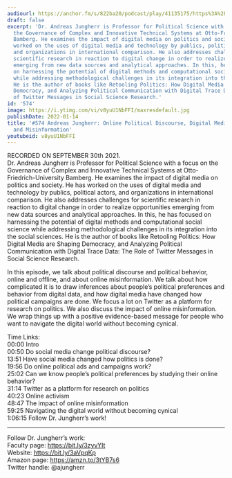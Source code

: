 ```yaml
---
audiourl: https://anchor.fm/s/822ba20/podcast/play/41135175/https%3A%2F%2Fd3ctxlq1ktw2nl.cloudfront.net%2Fstaging%2F2021-9-1%2F3eda870d-8aae-a62c-da89-f7d6a23e8e27.m4a
draft: false
excerpt: 'Dr. Andreas Jungherr is Professor for Political Science with a focus on
  the Governance of Complex and Innovative Technical Systems at Otto-Friedrich-University
  Bamberg. He examines the impact of digital media on politics and society. He has
  worked on the uses of digital media and technology by publics, political actors,
  and organizations in international comparison. He also addresses challenges for
  scientific research in reaction to digital change in order to realize opportunities
  emerging from new data sources and analytical approaches. In this, he has focused
  on harnessing the potential of digital methods and computational social science
  while addressing methodological challenges in its integration into the social sciences.
  He is the author of books like Retooling Politics: How Digital Media are Shaping
  Democracy, and Analyzing Political Communication with Digital Trace Data: The Role
  of Twitter Messages in Social Science Research.'
id: '574'
image: https://i.ytimg.com/vi/v8yuU1NbFFI/maxresdefault.jpg
publishDate: 2022-01-14
title: '#574 Andreas Jungherr: Online Political Discourse, Digital Media and Politics,
  and Misinformation'
youtubeid: v8yuU1NbFFI
---
```

<div class="timelinks">

RECORDED ON SEPTEMBER 30th 2021.  
Dr. Andreas Jungherr is Professor for Political Science with a focus on the Governance of Complex and Innovative Technical Systems at Otto-Friedrich-University Bamberg. He examines the impact of digital media on politics and society. He has worked on the uses of digital media and technology by publics, political actors, and organizations in international comparison. He also addresses challenges for scientific research in reaction to digital change in order to realize opportunities emerging from new data sources and analytical approaches. In this, he has focused on harnessing the potential of digital methods and computational social science while addressing methodological challenges in its integration into the social sciences. He is the author of books like Retooling Politics: How Digital Media are Shaping Democracy, and Analyzing Political Communication with Digital Trace Data: The Role of Twitter Messages in Social Science Research.

In this episode, we talk about political discourse and political behavior, online and offline, and about online misinformation. We talk about how complicated it is to draw inferences about people’s political preferences and behavior from digital data, and how digital media have changed how political campaigns are done. We focus a lot on Twitter as a platform for research on politics. We also discuss the impact of online misinformation. We wrap things up with a positive evidence-based message for people who want to navigate the digital world without becoming cynical.

Time Links:  
<time>00:00</time> Intro  
<time>00:50</time> Do social media change political discourse?  
<time>13:51</time> Have social media changed how politics is done?  
<time>19:56</time> Do online political ads and campaigns work?  
<time>25:02</time> Can we know people’s political preferences by studying their online behavior?  
<time>31:14</time> Twitter as a platform for research on politics  
<time>40:23</time> Online activism  
<time>48:47</time> The impact of online misinformation  
<time>59:25</time> Navigating the digital world without becoming cynical  
<time>1:06:15</time> Follow Dr. Jungherr’s work!

---

Follow Dr. Jungherr’s work:  
Faculty page: https://bit.ly/3zyvYIt  
Website: https://bit.ly/3aVpqKp  
Amazon page: https://amzn.to/3tYB7s6  
Twitter handle: @ajungherr
</div>

